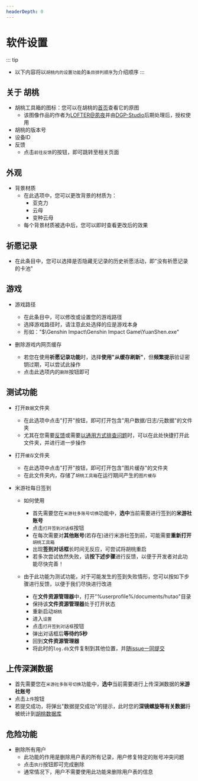 ```yaml
---
headerDepth: 0
---
```


# 软件设置

::: tip
- 以下内容将以`胡桃内的设置功能`的`条目排列顺序`为介绍顺序
:::

## 关于 胡桃
- 胡桃工具箱的图标：您可以在胡桃的[首页](https://hut.ao/)查看它的原图
    - 该图像作品的作者为[LOFTER@夙夜](https://dieqi32894.lofter.com/post/4b58ce16_2b6b2d365)并由[DGP-Studio](https://github.com/DGP-Studio)后期处理后，授权使用
- 胡桃的版本号
- 设备ID
- 反馈
    - 点击`前往反馈`的按钮，即可跳转至相关页面

## 外观
- 背景材质
    - 在此选项中，您可以更改背景的材质为：
        - 亚克力
        - 云母
        - 变种云母
    - 每个背景材质被选中后，您可以即时查看更改后的效果

## 祈愿记录
- 在此条目中，您可以选择是否隐藏无记录的历史祈愿活动，即"没有祈愿记录的卡池"

## 游戏
- 游戏路径
    - 在此条目中，可以修改或设置您的游戏路径
    - 选择游戏路径时，请注意此处选择的应是游戏本身
    - 形如："$\Genshin Impact\Genshin Impact Game\YuanShen.exe"
       
- 删除游戏内网页缓存
    - 若您在使用**祈愿记录功能**时，选择**使用"从缓存刷新"**，但**频繁提示**验证密钥过期，可以尝试此操作
    - 点击此选项内的`删除`按钮即可

## 测试功能
- 打开`数据`文件夹
    - 在此选项中点击"打开"按钮，即可打开包含"用户数据/日志/元数据"的文件夹
    - 尤其在您需要[反馈](https://hut.ao/statements/bug-report.html)或需要[以通用方式排查问题](https://hut.ao/FAQ/most-frequent-questions.html#%E5%85%B6%E4%BB%96%E9%97%AE%E9%A2%98%E7%9A%84%E9%80%9A%E7%94%A8%E6%8E%92%E6%9F%A5%E6%96%B9%E5%BC%8F)时，可以在此处快捷打开此文件夹，并进行进一步操作
   
- 打开`缓存`文件夹
    - 在此选项中点击"打开"按钮，即可打开包含"图片缓存"的文件夹
    - 在此文件夹内，存储了`胡桃工具箱`在运行期间产生的`图片缓存`
   
- 米游社每日签到
    - 如何使用
        - 首先需要您在`米游社多账号切换`功能中，**选中**当前需要进行签到的**米游社账号**
        - 点击`打开签到对话框`按钮
        - 在每次需要对**其他账号**(若存在)进行米游社签到前，可能需要**重新打开**`胡桃工具箱`
        - 出现**签到对话框**长时间无反应，可尝试将胡桃重启
        - 若多次尝试依然失败，请**按下述步骤**进行反馈，以便于开发者对此功能尽快完善！
           
    - 由于此功能为测试功能，对于可能发生的签到失败情形，您可以按如下步骤进行反馈，以便于我们尽快进行改进
        - 在**文件资源管理器**中，打开"%userprofile%/documents/hutao"目录
        - 保持该**文件资源管理器**处于打开状态
        - 重新启动`胡桃`
        - 进入`设置`
        - 点击`打开签到对话框`按钮
        - 弹出对话框后**等待约5秒**
        - 回到**文件资源管理器**
        - 将此时的`log.db`文件复制到其他位置，并[随issue一同提交](https://github.com/DGP-Studio/Snap.Hutao/issues/new/choose)

## 上传深渊数据
- 首先需要您在`米游社多账号切换`功能中，**选中**当前需要进行上传深渊数据的**米游社账号** 
- 点击`上传`按钮
- 若提交成功，将弹出"数据提交成功"的提示，此时您的**深镜螺旋等有关数据**将被统计到[胡桃数据库](https://hut.ao/features/hutao-API.html)

## 危险功能
- 删除所有用户
    - 此功能的作用是删除用户表的所有记录，用户修复特定的账号冲突问题
    - 点击`执行`按钮即可完成删除
    - 通常情况下，用户不需要使用此功能来删除用户表的信息








